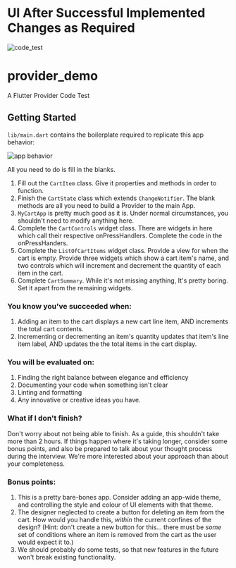 # UI After Successful Implemented Changes as Required
![code_test](https://user-images.githubusercontent.com/61838681/128445557-835ce592-9489-4ae1-8d07-eebb3fa875b4.gif)
# provider_demo

A Flutter Provider Code Test

## Getting Started

`lib/main.dart` contains the boilerplate required to replicate this app behavior:

![app behavior](cart_demo.gif)

All you need to do is fill in the blanks.

1. Fill out the `CartItem` class. Give it properties and methods in order to function.
1. Finish the `CartState` class which extends `ChangeNotifier`. The blank methods are all you need to build a Provider to the main App.
1. `MyCartApp` is pretty much good as it is. Under normal circumstances, you shouldn't need to modify anything here.
1. Complete the `CartControls` widget class. There are widgets in here which call their respective onPressHandlers. Complete the code in the onPressHanders.
1. Complete the `ListOfCartItems` widget class. Provide a view for when the cart is empty. Provide three widgets which show a cart item's name, and two controls which will increment and decrement the quantity of each item in the cart.
1. Complete `CartSummary`. While it's not missing anything, It's pretty boring. Set it apart from the remaining widgets.

### You know you've succeeded when:

1. Adding an item to the cart displays a new cart line item, AND increments the total cart contents.
1. Incrementing or decrementing an item's quantity updates that item's line item label, AND updates the the total items in the cart display.

### You will be evaluated on:
1. Finding the right balance between elegance and efficiency
1. Documenting your code when something isn't clear
1. Linting and formatting
1. Any innovative or creative ideas you have.

### What if I don't finish?
Don't worry about not being able to finish. As a guide, this shouldn't take more than 2 hours. If things happen where it's taking longer, consider some bonus points, and also be prepared to talk about your thought process during the interview. We're more interested about your approach than about your completeness.

### Bonus points:

1. This is a pretty bare-bones app. Consider adding an app-wide theme, and controlling the style and colour of UI elements with that theme. 
1. The designer neglected to create a button for deleting an item from the cart. How would you handle this, _within_ the current confines of the design? (Hint: don't create a new button for this... there must be _some_ set of conditions where an item is removed from the cart as the user would expect it to.)
1. We should probably do some tests, so that new features in the future won't break existing functionality.
